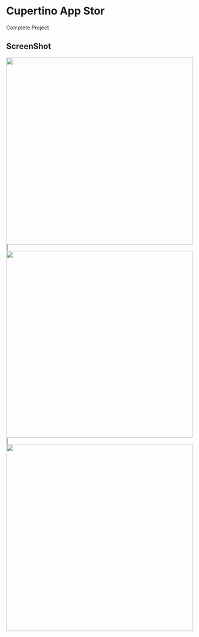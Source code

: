 # Cupertino App Stor

Complete Project

## ScreenShot

<img src = "https://github.com/DhvanitKholiya/CupartinoAppStore/assets/121153074/13be9c1b-0c88-49fa-9003-f4502712bbc9" height="500px"/> |
<img src = "https://github.com/DhvanitKholiya/CupartinoAppStore/assets/121153074/644636c6-07fe-4000-afb8-92ce5d64dc48" height="500px"/> |
<img src = "https://github.com/DhvanitKholiya/CupartinoAppStore/assets/121153074/dbfdfc47-a7f5-4503-9588-60a62179fc3e" height="500px"/> 
